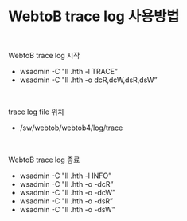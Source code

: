 # WebtoB trace log 사용방법

<br/>

WebtoB trace log 시작

- wsadmin -C "ll .hth -l TRACE”
- wsadmin -C "ll .hth -o dcR,dcW,dsR,dsW”

<br/>

trace log file 위치

- /sw/webtob/webtob4/log/trace

<br/>

WebtoB trace log 종료

- wsadmin -C "ll .hth -l INFO”
- wsadmin -C "ll .hth -o -dcR”
- wsadmin -C "ll .hth -o -dcW”
- wsadmin -C "ll .hth -o -dsR”
- wsadmin -C "ll .hth -o -dsW”
